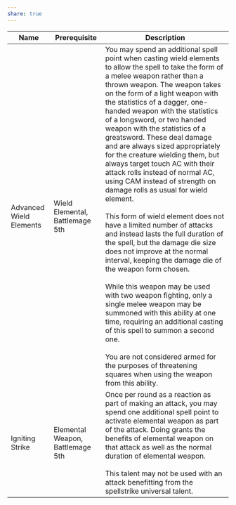```yaml
---
share: true
---
```


| Name                    | Prerequisite                     | Description                                                                                                                                                                                                                                                                                                                                                                                                                                                                                                                                                                                                                                                                                                                                                                                                                                                                                                                                                                                                                                                                                                                                                                         |
| ----------------------- | -------------------------------- | ----------------------------------------------------------------------------------------------------------------------------------------------------------------------------------------------------------------------------------------------------------------------------------------------------------------------------------------------------------------------------------------------------------------------------------------------------------------------------------------------------------------------------------------------------------------------------------------------------------------------------------------------------------------------------------------------------------------------------------------------------------------------------------------------------------------------------------------------------------------------------------------------------------------------------------------------------------------------------------------------------------------------------------------------------------------------------------------------------------------------------------------------------------------------------------- |
| Advanced Wield Elements | Wield Elemental, Battlemage 5th  | You may spend an additional spell point when casting wield elements to allow the spell to take the form of a melee weapon rather than a thrown weapon. The weapon takes on the form of a light weapon with the statistics of a dagger, one-handed weapon with the statistics of a longsword, or two handed weapon with the statistics of a greatsword. These deal damage and are always sized appropriately for the creature wielding them, but always target touch AC with their attack rolls instead of normal AC, using CAM instead of strength on damage rolls as usual for wield element.<br><br>This form of wield element does not have a limited number of attacks and instead lasts the full duration of the spell, but the damage die size does not improve at the normal interval, keeping the damage die of the weapon form chosen.<br><br>While this weapon may be used with two weapon fighting, only a single melee weapon may be summoned with this ability at one time, requiring an additional casting of this spell to summon a second one.<br><br>You are not considered armed for the purposes of threatening squares when using the weapon from this ability. |
| Igniting Strike         | Elemental Weapon, Battlemage 5th | Once per round as a reaction as part of making an attack, you may spend one additional spell point to activate elemental weapon as part of the attack. Doing grants the benefits of elemental weapon on that attack as well as the normal duration of elemental weapon.<br><br>This talent may not be used with an attack benefitting from the spellstrike universal talent.                                                                                                                                                                                                                                                                                                                                                                                                                                                                                                                                                                                                                                                                                                                                                                                                        |

